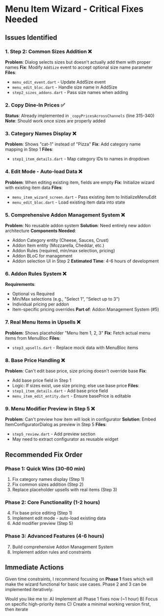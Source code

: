 # Menu Item Wizard - Critical Fixes Needed

## Issues Identified

### 1. Step 2: Common Sizes Addition ❌
**Problem**: Dialog selects sizes but doesn't actually add them with proper names
**Fix**: Modify `AddSize` event to accept optional size name parameter
**Files**: 
- `menu_edit_event.dart` - Update AddSize event
- `menu_edit_bloc.dart` - Handle size name in AddSize
- `step2_sizes_addons.dart` - Pass size names when adding

### 2. Copy Dine-In Prices ✅
**Status**: Already implemented in `_copyPricesAcrossChannels` (line 315-340)
**Note**: Should work once sizes are properly added

### 3. Category Names Display ❌
**Problem**: Shows "cat-1" instead of "Pizza" 
**Fix**: Add category name mapping in Step 1
**Files**:
- `step1_item_details.dart` - Map category IDs to names in dropdown

### 4. Edit Mode - Auto-load Data ❌
**Problem**: When editing existing item, fields are empty
**Fix**: Initialize wizard with existing item data
**Files**:
- `menu_item_wizard_screen.dart` - Pass existing item to InitializeMenuEdit
- `menu_edit_bloc.dart` - Load existing item data into state

### 5. Comprehensive Addon Management System ❌
**Problem**: No reusable addon system
**Solution**: Need entirely new addon architecture
**Components Needed**:
- Addon Category entity (Cheese, Sauces, Crust)
- Addon Item entity (Mozzarella, Cheddar, etc.)
- Addon Rules (required, min/max selection, pricing)
- Addon BLoC for management
- Addon selection UI in Step 2
**Estimated Time**: 4-6 hours of development

### 6. Addon Rules System ❌
**Requirements**:
- Optional vs Required
- Min/Max selections (e.g., "Select 1", "Select up to 3")
- Individual pricing per addon
- Item-specific pricing overrides
**Part of**: Addon Management System (#5)

### 7. Real Menu Items in Upsells ❌
**Problem**: Shows placeholder "Menu Item 1, 2, 3"
**Fix**: Fetch actual menu items from MenuBloc
**Files**:
- `step3_upsells.dart` - Replace mock data with MenuBloc items

### 8. Base Price Handling ❌
**Problem**: Can't edit base price, size pricing doesn't override base
**Fix**: 
- Add base price field in Step 1
- Logic: If sizes exist, use size pricing; else use base price
**Files**:
- `step1_item_details.dart` - Add base price field
- `menu_item_edit_entity.dart` - Ensure basePrice is editable

### 9. Menu Modifier Preview in Step 5 ❌
**Problem**: Can't preview how item will look in configurator
**Solution**: Embed ItemConfiguratorDialog as preview in Step 5
**Files**:
- `step5_review.dart` - Add preview section
- May need to extract configurator as reusable widget

## Recommended Fix Order

### Phase 1: Quick Wins (30-60 min)
1. Fix category names display (Step 1)
2. Fix common sizes addition (Step 2)  
3. Replace placeholder upsells with real items (Step 3)

### Phase 2: Core Functionality (1-2 hours)
4. Fix base price editing (Step 1)
5. Implement edit mode - auto-load existing data
6. Add modifier preview (Step 5)

### Phase 3: Advanced Features (4-6 hours)
7. Build comprehensive Addon Management System
8. Implement addon rules and constraints

## Immediate Actions

Given time constraints, I recommend focusing on **Phase 1** fixes which will make the wizard functional for basic use cases. Phase 2 and 3 can be implemented iteratively.

Would you like me to:
A) Implement all Phase 1 fixes now (~1 hour)
B) Focus on specific high-priority items
C) Create a minimal working version first, then iterate

